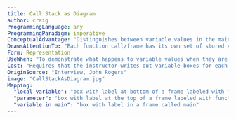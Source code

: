 ```yaml
---
title: Call Stack as Diagram
author: craig
ProgrammingLanguage: any
ProgrammingParadigm: imperative
ConceptualAdvantage: "Distinguishes between variable values in the main function and the parameters and local variables in a called function."
DrawsAttentionTo: "Each function call/frame has its own set of stored values."
Form: Representation
UseWhen: "To demonstrate what happens to variable values when they are passed to a function.."
Cost: "Requires that the instructor writes out variable boxes for each function call."
OriginSource: "Interview, John Rogers"
image: "CallStackAsDiagram.jpg"
Mapping:
  "local variable": "box with label at bottom of a frame labeled with function name"
  "parameter": "box with label at the top of a frame labeled with function name"
  "variable in main": "box with label in a frame called main"
---
```

